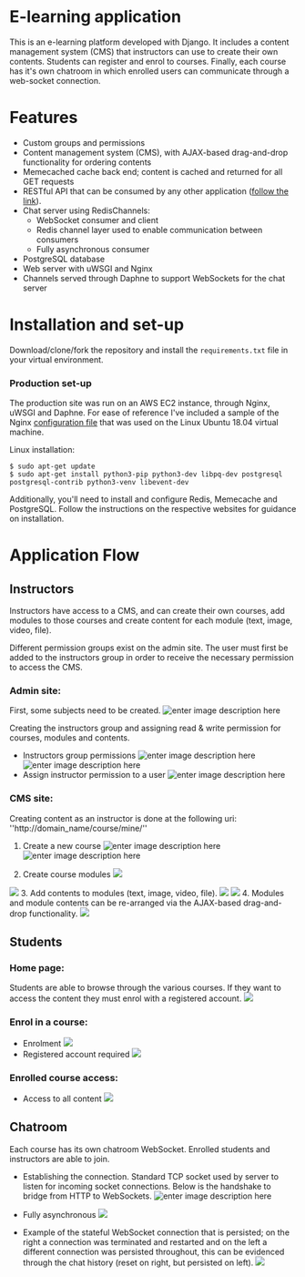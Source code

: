 <!-- markdownlint-disable -->
# E-learning application
This is an e-learning platform developed with Django. It includes a content management system (CMS) that instructors can use to create their own contents. Students can register and enrol to courses. Finally, each course has it's own chatroom in which enrolled users can communicate through a web-socket connection.

# Features

- Custom groups and permissions
- Content management system (CMS), with AJAX-based drag-and-drop functionality for ordering contents
- Memecached cache back end; content is cached and returned for all GET requests 
- RESTful API that can be consumed by any other application ([follow the link](https://github.com/bartventer/elearning-site/tree/master/educa/courses/api)).
- Chat server using RedisChannels:
	- WebSocket consumer and client
	- Redis channel layer used to enable communication between consumers
	- Fully asynchronous consumer
- PostgreSQL database
- Web server with uWSGI and Nginx
- Channels served through Daphne to support WebSockets for the chat server
# Installation and set-up
Download/clone/fork the repository and install the `requirements.txt` file in your virtual environment.

### Production set-up
The production site was run on an AWS EC2 instance, through Nginx, uWSGI and Daphne. For ease of reference I've included a sample of the Nginx [configuration file](https://github.com/bartventer/elearning-site/tree/master/educa/config) that was used on the Linux Ubuntu 18.04 virtual machine.

Linux installation:

    $ sudo apt-get update
    $ sudo apt-get install python3-pip python3-dev libpq-dev postgresql postgresql-contrib python3-venv libevent-dev
    
Additionally, you'll need to install and configure Redis, Memecache and PostgreSQL. Follow the instructions on the respective websites for guidance on installation.



# Application Flow
## Instructors

Instructors have access to a CMS, and can create their own courses, add modules to those courses and create content for each module (text, image, video, file).

Different permission groups exist on the admin site. The user must first be added to the instructors group in order to receive the necessary permission to access the CMS.

### Admin site:
First, some subjects need to be created.
![enter image description here](https://github.com/bartventer/elearning-site/blob/master/educa/media/4.%20127.0.0.1_8000_admin_courses_subject_.png?raw=true)

 Creating the instructors group and assigning read & write permission for courses, modules and contents.

- Instructors group permissions
![enter image description here](https://github.com/bartventer/elearning-site/blob/master/educa/media/1.png?raw=true)
![enter image description here](https://github.com/bartventer/elearning-site/blob/master/educa/media/2.%20127.0.0.1_8000_admin_auth_group_1_change_.png?raw=true)
- Assign instructor permission to a user
![enter image description here](https://github.com/bartventer/elearning-site/blob/master/educa/media/3.%20127.0.0.1_8000_admin_auth_group_1_change_.png?raw=true)


### CMS site:
Creating content as an instructor is done at the following uri: ''http://domain_name/course/mine/''

1. Create a new course
![enter image description here](https://github.com/bartventer/elearning-site/blob/master/educa/media/5.%20127.0.0.1_8000_course_mine_.png?raw=true)
![enter image description here](https://github.com/bartventer/elearning-site/blob/master/educa/media/6.%20127.0.0.1_8000_course_create_.png/?raw=true)

2. Create course modules
![](https://github.com/bartventer/elearning-site/blob/master/educa/media/7.%20127.0.0.1_8000_course_mine_.png?raw=true)

![](https://github.com/bartventer/elearning-site/blob/master/educa/media/8.%20127.0.0.1_8000_course_7_module_.png?raw=true)
3. Add contents to modules (text, image, video, file). 
![](https://github.com/bartventer/elearning-site/blob/master/educa/media/9.%20127.0.0.1_8000_course_module_13.png?raw=true)
![](https://github.com/bartventer/elearning-site/blob/master/educa/media/10.%20127.0.0.1_8000_course_module_13_content_video_create_.png?raw=true)
4. Modules and module contents can be re-arranged via the AJAX-based drag-and-drop functionality.
	![](https://github.com/bartventer/elearning-site/blob/master/educa/media/11.%20127.0.0.1_8000_course_module_13_content_video_create_.png?raw=true)

## Students

### Home page: 
Students are able to browse through the various courses. If they want to access the content they must enrol with a registered account. 
![](https://github.com/bartventer/elearning-site/blob/master/educa/media/12.%20127.0.0.1_8000_%20homepage.png?raw=true)

### Enrol in a course:
- Enrolment
![](https://github.com/bartventer/elearning-site/blob/master/educa/media/13.%20127.0.0.1_8000_course_advanceddjango.png?raw=true)
- Registered account required
![](https://github.com/bartventer/elearning-site/blob/master/educa/media/14.%20127.0.0.1_8000_students_register_.png?raw=true)

### Enrolled course access:

- Access to all content
![](https://github.com/bartventer/elearning-site/blob/master/educa/media/15.%20127.0.0.1_8000_students_course_7_.png?raw=true)

## Chatroom
Each course has its own chatroom WebSocket. Enrolled students and instructors are able to join.

- Establishing the connection. Standard TCP socket used by server to listen for incoming socket connections. Below is the handshake to bridge from HTTP to WebSockets.
![enter image description here](https://github.com/bartventer/elearning-site/blob/master/educa/media/16%20websocket%20protocol%20and%20connection%20upgrade_2.png?raw=true)

- Fully asynchronous
![](https://github.com/bartventer/elearning-site/blob/master/educa/media/17%20chatroom.png?raw=true)
- Example of the stateful WebSocket connection that is persisted; on the right a connection was terminated and restarted and on the left a different connection was persisted throughout, this can be evidenced through the chat history (reset on right, but persisted on left).
![](https://github.com/bartventer/elearning-site/blob/master/educa/media/18%20User%20connection%20lost.png?raw=true)


